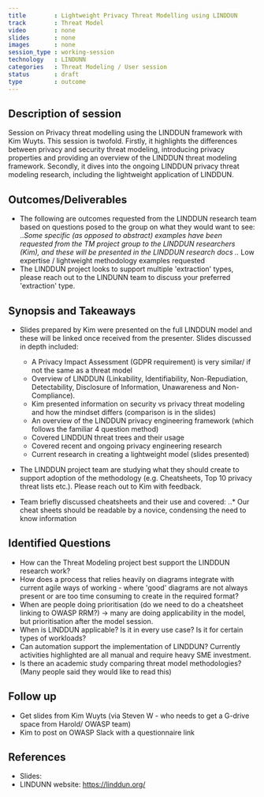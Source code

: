 ```yaml
---
title        : Lightweight Privacy Threat Modelling using LINDDUN
track        : Threat Model
video        : none
slides       : none
images       : none
session_type : working-session         
technology   : LINDUNN
categories   : Threat Modeling / User session
status       : draft              
type         : outcome
---
```


## Description of session

Session on Privacy threat modelling using the LINDDUN framework with Kim Wuyts. This session is twofold. Firstly, it highlights the differences between privacy and security threat modeling, introducing privacy properties and providing an overview of the LINDDUN threat modeling framework. Secondly, it dives into the ongoing LINDDUN privacy threat modeling research, including the lightweight application of LINDDUN.


## Outcomes/Deliverables 

- The following are outcomes requested from the LINDDUN research team based on questions posed to the group on what they would want to see:
  ..*Some specific (as opposed to abstract) examples have been requested from the TM project group to the LINDDUN researchers (Kim), and these will be presented in the LINDDUN research docs
  ..* Low expertise / lightweight methodology examples requested 
- The LINDDUN project looks to support multiple 'extraction' types, please reach out to the LINDUNN team to discuss your preferred 'extraction' type.


## Synopsis and Takeaways

- Slides prepared by Kim were presented on the full LINDDUN model and these will be linked once received from the presenter. Slides discussed in depth included: 
  - A Privacy Impact Assessment (GDPR requirement) is very similar/ if not the same as a threat model
  - Overview of LINDDUN (Linkability, Identifiability, Non-Repudiation, Detectability, Disclosure of Information, Unawareness and Non-Compliance).
  - Kim presented information on security vs privacy threat modeling and how the mindset differs (comparison is in the slides) 
  - An overview of the LINDDUN privacy engineering framework (which follows the familiar 4 question method) 
  - Covered LINDDUN threat trees and their usage
  - Covered recent and ongoing privacy engineering research 
  - Current research in creating a lightweight model (slides presented)
  
- The LINDDUN project team are studying what they should create to support adoption of the methodology (e.g. Cheatsheets, Top 10 privacy threat lists etc.). Please reach out to Kim with feedback.
- Team briefly discussed cheatsheets and their use and covered: 
  ..* Our cheat sheets should be readable by a novice, condensing the need to know information


## Identified Questions

- How can the Threat Modeling project best support the LINDDUN research work? 
- How does a process that relies heavily on diagrams integrate with current agile ways of working - where 'good' diagrams are not always present or are too time consuming to create in the required format?
- When are people doing prioritisation (do we need to do a cheatsheet linking to OWASP RRM?) -> many are doing applicability in the model, but prioritisation after the model session.
- When is LINDDUN applicable? Is it in every use case? Is it for certain types of workloads? 
- Can automation support the implementation of LINDDUN? Currently activities highlighted are all manual and require heavy SME investment. 
- Is there an academic study comparing threat model methodologies? (Many people said they would like to read this)


## Follow up

- Get slides from Kim Wuyts (via Steven W - who needs to get a G-drive space from Harold/ OWASP team)
- Kim to post on OWASP Slack with a questionnaire link

## References 

- Slides: 
- LINDUNN website: https://linddun.org/
